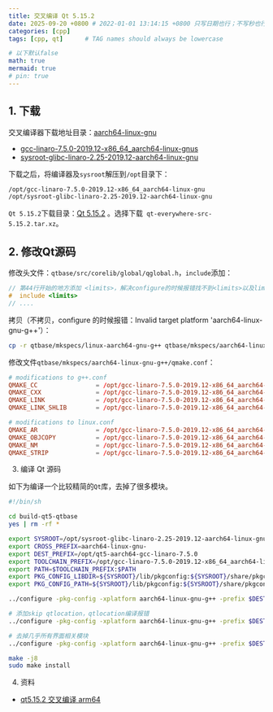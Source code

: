 ```yaml
---
title: 交叉编译 Qt 5.15.2
date: 2025-09-20 +0800 # 2022-01-01 13:14:15 +0800 只写日期也行；不写秒也行；这样也行 2022-03-09T00:55:42+08:00
categories: [cpp]
tags: [cpp, qt]      # TAG names should always be lowercase

# 以下默认false
math: true
mermaid: true
# pin: true
---
```


## 1. 下载 ##

交叉编译器下载地址目录：[aarch64-linux-gnu](https://releases.linaro.org/components/toolchain/binaries/7.5-2019.12/aarch64-linux-gnu/)

* [gcc-linaro-7.5.0-2019.12-x86_64_aarch64-linux-gnus](https://releases.linaro.org/components/toolchain/binaries/7.5-2019.12/aarch64-linux-gnu/gcc-linaro-7.5.0-2019.12-x86_64_aarch64-linux-gnu.tar.xz)
* [sysroot-glibc-linaro-2.25-2019.12-aarch64-linux-gnu](https://releases.linaro.org/components/toolchain/binaries/7.5-2019.12/aarch64-linux-gnu/sysroot-glibc-linaro-2.25-2019.12-aarch64-linux-gnu.tar.xz)

下载之后，将编译器及`sysroot`解压到`/opt`目录下：

```bash
/opt/gcc-linaro-7.5.0-2019.12-x86_64_aarch64-linux-gnu
/opt/sysroot-glibc-linaro-2.25-2019.12-aarch64-linux-gnu
```

`Qt 5.15.2`下载目录：[Qt 5.15.2](https://download.qt.io/archive/qt/5.15/5.15.2/single/) 。选择下载` qt-everywhere-src-5.15.2.tar.xz`。

## 2. 修改Qt源码 ##

修改头文件：`qtbase/src/corelib/global/qglobal.h`，`include`添加：

```cpp
// 第44行开始的地方添加 <limits>，解决configure的时候报错找不到<limits>以及limits相关错误
#  include <limits>
// ....
```

拷贝（不拷贝，configure 的时候报错：Invalid target platform 'aarch64-linux-gnu-g++'）：

```bash
cp -r qtbase/mkspecs/linux-aarch64-gnu-g++ qtbase/mkspecs/aarch64-linux-gnu-g++
```

修改文件`qtbase/mkspecs/aarch64-linux-gnu-g++/qmake.conf`：

```conf
# modifications to g++.conf
QMAKE_CC                = /opt/gcc-linaro-7.5.0-2019.12-x86_64_aarch64-linux-gnu/bin/aarch64-linux-gnu-gcc
QMAKE_CXX               = /opt/gcc-linaro-7.5.0-2019.12-x86_64_aarch64-linux-gnu/bin/aarch64-linux-gnu-g++
QMAKE_LINK              = /opt/gcc-linaro-7.5.0-2019.12-x86_64_aarch64-linux-gnu/bin/aarch64-linux-gnu-g++
QMAKE_LINK_SHLIB        = /opt/gcc-linaro-7.5.0-2019.12-x86_64_aarch64-linux-gnu/bin/aarch64-linux-gnu-g++

# modifications to linux.conf
QMAKE_AR                = /opt/gcc-linaro-7.5.0-2019.12-x86_64_aarch64-linux-gnu/bin/aarch64-linux-gnu-ar cqs
QMAKE_OBJCOPY           = /opt/gcc-linaro-7.5.0-2019.12-x86_64_aarch64-linux-gnu/bin/aarch64-linux-gnu-objcopy
QMAKE_NM                = /opt/gcc-linaro-7.5.0-2019.12-x86_64_aarch64-linux-gnu/bin/aarch64-linux-gnu-nm -P
QMAKE_STRIP             = /opt/gcc-linaro-7.5.0-2019.12-x86_64_aarch64-linux-gnu/bin/aarch64-linux-gnu-strip
```

3. 编译 Qt 源码

如下为编译一个比较精简的`Qt`库，去掉了很多模块。

```bash
#!/bin/sh

cd build-qt5-qtbase
yes | rm -rf *

export SYSROOT=/opt/sysroot-glibc-linaro-2.25-2019.12-aarch64-linux-gnu
export CROSS_PREFIX=aarch64-linux-gnu-
export DEST_PREFIX=/opt/qt5-aarch64-gcc-linaro-7.5.0
export TOOLCHAIN_PREFIX=/opt/gcc-linaro-7.5.0-2019.12-x86_64_aarch64-linux-gnu/bin
export PATH=$TOOLCHAIN_PREFIX:$PATH
export PKG_CONFIG_LIBDIR=${SYSROOT}/lib/pkgconfig:${SYSROOT}/share/pkgconfig
export PKG_CONFIG_PATH=${SYSROOT}/lib/pkgconfig:${SYSROOT}/share/pkgconfig

../configure -pkg-config -xplatform aarch64-linux-gnu-g++ -prefix $DEST_PREFIX -release -opensource -confirm-license -sysroot $SYSROOT -nomake tests -nomake examples -skip qtwebengine -skip qt3d -skip qtwebview -skip qtnetworkauth -skip qtserialport -skip qtsensors -skip qtmultimedia -skip qtdoc -skip qtmacextras -skip qtandroidextras -no-opengl

# 添加skip qtlocation，qtlocation编译报错
../configure -pkg-config -xplatform aarch64-linux-gnu-g++ -prefix $DEST_PREFIX -release -opensource -confirm-license -sysroot $SYSROOT -nomake tests -nomake examples -skip qtwebengine -skip qt3d -skip qtwebview -skip qtnetworkauth -skip qtserialport -skip qtsensors -skip qtmultimedia -skip qtdoc -skip qtmacextras -skip qtandroidextras -skip qtlocation -no-opengl

# 去掉几乎所有界面相关模块
../configure -pkg-config -xplatform aarch64-linux-gnu-g++ -prefix $DEST_PREFIX -release -opensource -confirm-license -sysroot $SYSROOT -nomake tests -nomake examples -skip qtwebengine -skip qt3d -skip qtwebview -skip qtnetworkauth -skip qtserialport -skip qtsensors -skip qtmultimedia -skip qtdoc -skip qtmacextras -skip qtandroidextras -skip qtlocation -no-gui -skip qtdeclarative -skip qtquickcontrols -skip qtquickcontrols2 -skip qtgraphicaleffects -no-opengl

make -j8
sudo make install
```

4. 资料

* [qt5.15.2 交叉编译 arm64](https://august295.github.io/posts/qt5.15.2%E4%BA%A4%E5%8F%89%E7%BC%96%E8%AF%91arm64/)
